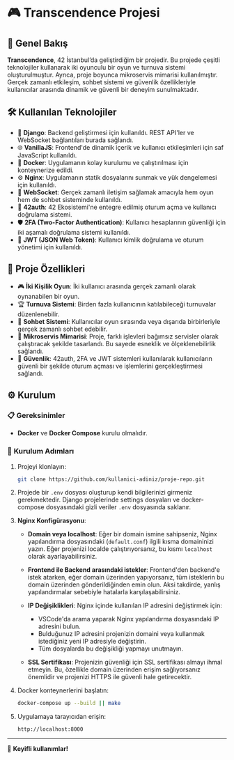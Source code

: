 # 🎮 **Transcendence Projesi**

## 🚀 **Genel Bakış**

**Transcendence**, 42 İstanbul’da geliştirdiğim bir projedir. Bu projede çeşitli teknolojiler kullanarak iki oyunculu bir oyun ve turnuva sistemi oluşturulmuştur. Ayrıca, proje boyunca mikroservis mimarisi kullanılmıştır. Gerçek zamanlı etkileşim, sohbet sistemi ve güvenlik özellikleriyle kullanıcılar arasında dinamik ve güvenli bir deneyim sunulmaktadır.

## 🛠️ **Kullanılan Teknolojiler**

- 🐍 **Django**: Backend geliştirmesi için kullanıldı. REST API'ler ve WebSocket bağlantıları burada sağlandı.
- 🌐 **VanillaJS**: Frontend'de dinamik içerik ve kullanıcı etkileşimleri için saf JavaScript kullanıldı.
- 🐳 **Docker**: Uygulamanın kolay kurulumu ve çalıştırılması için konteynerize edildi.
- ⚙️ **Nginx**: Uygulamanın statik dosyalarını sunmak ve yük dengelemesi için kullanıldı.
- 🔄 **WebSocket**: Gerçek zamanlı iletişim sağlamak amacıyla hem oyun hem de sohbet sisteminde kullanıldı.
- 🔑 **42auth**: 42 Ekosistemi'ne entegre edilmiş oturum açma ve kullanıcı doğrulama sistemi.
- 🛡️ **2FA (Two-Factor Authentication)**: Kullanıcı hesaplarının güvenliği için iki aşamalı doğrulama sistemi kullanıldı.
- 🧩 **JWT (JSON Web Token)**: Kullanıcı kimlik doğrulama ve oturum yönetimi için kullanıldı.

## 🎯 **Proje Özellikleri**

- 🎮 **İki Kişilik Oyun**: İki kullanıcı arasında gerçek zamanlı olarak oynanabilen bir oyun.
- 🏆 **Turnuva Sistemi**: Birden fazla kullanıcının katılabileceği turnuvalar düzenlenebilir.
- 💬 **Sohbet Sistemi**: Kullanıcılar oyun sırasında veya dışarıda birbirleriyle gerçek zamanlı sohbet edebilir.
- 🧩 **Mikroservis Mimarisi**: Proje, farklı işlevleri bağımsız servisler olarak çalıştıracak şekilde tasarlandı. Bu sayede esneklik ve ölçeklenebilirlik sağlandı.
- 🔐 **Güvenlik**: 42auth, 2FA ve JWT sistemleri kullanılarak kullanıcıların güvenli bir şekilde oturum açması ve işlemlerini gerçekleştirmesi sağlandı.

## ⚙️ **Kurulum**

### 📋 **Gereksinimler**

- **Docker** ve **Docker Compose** kurulu olmalıdır.

### 🚀 **Kurulum Adımları**

1. Projeyi klonlayın:
    ```bash
    git clone https://github.com/kullanici-adiniz/proje-repo.git
    ```
    
2. Projede bir `.env` dosyası oluşturup kendi bilgilerinizi girmeniz gerekmektedir. Django projelerinde settings dosyaları ve docker-compose dosyasındaki gizli veriler `.env` dosyasında saklanır.

3. **Nginx Konfigürasyonu**:

   - **Domain veya localhost**: Eğer bir domain ismine sahipseniz, Nginx yapılandırma dosyasındaki (`default.conf`) ilgili kısma domaininizi yazın. Eğer projenizi localde çalıştırıyorsanız, bu kısmı `localhost` olarak ayarlayabilirsiniz.

   - **Frontend ile Backend arasındaki istekler**: Frontend'den backend'e istek atarken, eğer domain üzerinden yapıyorsanız, tüm isteklerin bu domain üzerinden gönderildiğinden emin olun. Aksi takdirde, yanlış yapılandırmalar sebebiyle hatalarla karşılaşabilirsiniz.

   - **IP Değişiklikleri**: Nginx içinde kullanılan IP adresini değiştirmek için:
     - VSCode'da arama yaparak Nginx yapılandırma dosyasındaki IP adresini bulun.
     - Bulduğunuz IP adresini projenizin domaini veya kullanmak istediğiniz yeni IP adresiyle değiştirin.
     - Tüm dosyalarda bu değişikliği yapmayı unutmayın.
   
   - **SSL Sertifikası**: Projenizin güvenliği için SSL sertifikası almayı ihmal etmeyin. Bu, özellikle domain üzerinden erişim sağlıyorsanız önemlidir ve projenizi HTTPS ile güvenli hale getirecektir.

4. Docker konteynerlerini başlatın:
    ```bash
    docker-compose up --build || make
    ```

5. Uygulamaya tarayıcıdan erişin:
    ```
    http://localhost:8000
    ```

---

🎉 **Keyifli kullanımlar!**
